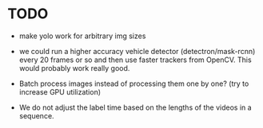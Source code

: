 # TODO

*  make yolo work for arbitrary img sizes

* we could run a higher accuracy vehicle detector (detectron/mask-rcnn) every 20 frames or so and then use faster trackers from OpenCV. This would probably work really good.

* Batch process images instead of processing them one by one? (try to increase GPU utilization)

* We do not adjust the label time based on the lengths of the videos in a sequence.